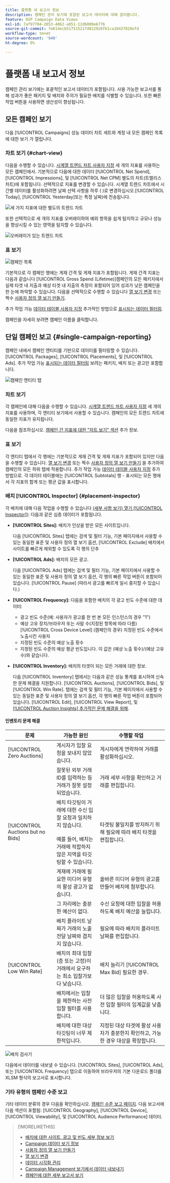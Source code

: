 ```yaml
---
title: 플랫폼 내 보고서 정보
description: 캠페인 관리 보기에 포함된 보고서 데이터에 대해 알아봅니다.
feature: DSP Campaign Data Views
exl-id: 7af97704-2053-4862-a851-12db009e6776
source-git-commit: 7e614ecb517515217d812926f61ca10437820efd
workflow-type: tm+mt
source-wordcount: '940'
ht-degree: 0%

---
```


# 플랫폼 내 보고서 정보

<!-- rename "About Performance Reports in Campaign Management Views?" -->
캠페인 관리 보기에는 포괄적인 보고서 데이터가 포함됩니다. 사용 가능한 보고서를 통해 성과가 좋은 패키지 및 배치와 주의가 필요한 배치를 식별할 수 있습니다. 또한 빠른 작업 버튼을 사용하면 생산성이 향상됩니다.

## 모든 캠페인 보기

다음 [!UICONTROL Campaigns] 성능 데이터 차트 세트와 계정 내 모든 캠페인 목록에 대한 보기 가 열립니다.

### 차트 보기 {#chart-view}

다음을 수행할 수 있습니다. [시계열 트렌드 차트 사용자 지정](campaign-data-visualization-manage.md) 세 개의 지표를 사용하는 모든 캠페인에서. 기본적으로 다음에 대한 데이터 [!UICONTROL Net Spend], [!UICONTROL Impressions], 및 [!UICONTROL Net CPM] 별도의 차트(트렐리스 차트)에 포함됩니다. 선택적으로 지표를 변경할 수 있습니다. 시계열 트렌드 차트에서 시간별 데이터를 활성화하려면 날짜 선택 사항을 하루 ( )로 변경하십시오.[!UICONTROL Today], [!UICONTROL Yesterday]또는 특정 날짜)에 전송됩니다.

![세 가지 지표에 대한 별도의 트렌드 차트](/help/dsp/assets/trend-chart-separate.png)

또한 선택적으로 세 개의 지표를 오버레이하여 예외 항목을 쉽게 탐지하고 규모나 성능을 향상시킬 수 있는 영역을 탐지할 수 있습니다.

![오버레이가 있는 트렌드 차트](/help/dsp/assets/trend-chart.png)

### 표 보기

![캠페인 목록](/help/dsp/assets/campaigns-list.png)

기본적으로 각 캠페인 행에는 게재 간격 및 게재 지표가 포함됩니다. 게재 간격 지표는 다음과 같습니다 [!UICONTROL Gross Spend (Lifetime)]캠페인의 모든 패키지에서 실제 타겟 내 지출과 예상 타겟 내 지출의 측정이 포함되어 있어 성과가 낮은 캠페인을 한 눈에 파악할 수 있습니다. 다음을 선택적으로 수행할 수 있습니다 [열 보기 변경](column-view-change.md) 또는 짝수 [사용자 정의 열 보기 만들기](column-view-create.md).

추가 작업 가능 [데이터 테이블 사용자 지정](campaign-data-views-about.md) 추가적인 방법으로 [표시되는 데이터 필터링](campaign-data-filter.md).

캠페인을 자세히 보려면 캠페인 이름을 클릭합니다.

## 단일 캠페인 보고 {#single-campaign-reporting}

캠페인 내에서 캠페인 엔티티를 기반으로 데이터를 필터링할 수 있습니다. [!UICONTROL Packages], [!UICONTROL Placements], 및 [!UICONTROL Ads]. 추가 작업 가능 [표시되는 데이터 필터링](campaign-data-filter.md) 보려는 패키지, 배치 또는 광고만 포함합니다.

![캠페인 엔티티 탭](/help/dsp/assets/campaign-subtabs.png)

### 차트 보기

각 캠페인에 대해 다음을 수행할 수 있습니다. [시계열 트렌드 차트 사용자 지정](campaign-data-visualization-manage.md) 세 개의 지표를 사용하며, 각 엔티티 보기에서 사용할 수 있습니다. 캠페인의 모든 트렌드 차트에 동일한 지표가 유지됩니다.

다음을 참조하십시오. [캠페인 간 지표에 대한 &quot;차트 보기&quot; 섹션](#chart-view) 추가 정보.

### 표 보기

각 엔티티 탭에서 각 행에는 기본적으로 게재 간격 및 게재 지표가 포함되어 있지만 다음을 수행할 수 있습니다. [열 보기 변경](column-view-change.md) 또는 짝수 [사용자 정의 열 보기 만들기](column-view-create.md) 을 추가하여 캠페인의 모든 하위 탭에 적용합니다. 추가 작업 가능 [데이터 테이블 사용자 지정](campaign-data-views-about.md) 추가 방법으로. 각 데이터 테이블에는 [!UICONTROL Subtotals] 행 - 표시되는 모든 행에서 각 지표의 합계 또는 평균 값을 표시합니다.

### 배치 [!UICONTROL Inspector] {#placement-inspector}

각 배치에 대해 다음 작업을 수행할 수 있습니다 [(세부 사항 보기) 열기 [!UICONTROL Inspector])](placement-details-view.md): 다음과 같은 심층 데이터가 포함됩니다.

* **[!UICONTROL Sites]:** 배치가 인상을 받은 모든 사이트입니다.

   다음 [!UICONTROL Sites] 탭에는 검색 및 필터 기능, 기본 페이지에서 사용할 수 있는 동일한 표준 및 사용자 정의 열 보기 옵션, [!UICONTROL Exclude] 배치에서 사이트를 빠르게 제외할 수 있도록 각 행의 단추

* **[!UICONTROL Ads]:** 배치의 모든 광고.

   다음 [!UICONTROL Ads] 탭에는 검색 및 필터 기능, 기본 페이지에서 사용할 수 있는 동일한 표준 및 사용자 정의 열 보기 옵션, 각 행의 빠른 작업 버튼이 포함되어 있습니다. [!UICONTROL Pause] (따라서 광고를 빠르게 일시 중지할 수 있습니다.)

* **[!UICONTROL Frequency]:** 다음을 포함한 배치의 각 광고 빈도 수준에 대한 데이터:
   * 광고 빈도 수준(예: 사용자가 광고를 한 번 본 모든 인스턴스의 경우 &quot;1&quot;)
   * 예상 고유 장치/브라우저 또는 사람 수(지정된 항목에 따라 다름) [!UICONTROL Cross Device Level] (캠페인의 경우) 지정된 빈도 수준에서 노출시킨 사용자
   * 지정된 빈도 수준의 예상 노출 횟수
   * 지정된 빈도 수준의 예상 평균 빈도입니다. 이 값은 (예상 노출 횟수)/(예상 고유 수)와 같습니다.

* **[!UICONTROL Inventory]:** 배치의 타겟이 되는 모든 거래에 대한 정보.

   다음 [!UICONTROL Inventory] 탭에서는 다음과 같은 성능 통계를 표시하여 신속한 문제 해결을 지원합니다. [!UICONTROL Auctions], [!UICONTROL Bids], 및 [!UICONTROL Win Rate]. 탭에는 검색 및 필터 기능, 기본 페이지에서 사용할 수 있는 동일한 표준 및 사용자 정의 열 보기 옵션, 각 행의 빠른 작업 버튼이 포함되어 있습니다. [!UICONTROL Edit], [!UICONTROL View Report], 및 [[!UICONTROL Auction Insights] 추가적인 문제 해결을 위해](/help/dsp/inventory/private-deal-auction-insights.md).

#### 인벤토리 문제 해결

| 문제 | 가능한 원인 | 수행할 작업 |
| -----------| ---------- | ---------- |
| [!UICONTROL Zero Auctions] | 게시자가 입찰 요청을 보내지 않았습니다. | 게시자에게 연락하여 거래를 활성화하십시오. |
|  | 잘못된 외부 거래 ID를 입력하는 등 거래가 잘못 설정되었습니다. | 거래 세부 사항을 확인하고 거래를 편집합니다. |
| [!UICONTROL Auctions but no Bids] | 배치 타깃팅이 거래에 대한 수신 입찰 요청과 일치하지 않습니다. <br><br> 예를 들어, 배치는 거래에 적합하지 않은 지역을 타깃팅할 수 있습니다. | 타겟팅 불일치를 방지하기 위해 필요에 따라 배치 타겟을 편집합니다. |
|  | 게재에 거래에 필요한 미디어 유형의 활성 광고가 없습니다. | 올바른 미디어 유형의 광고를 만들어 배치에 첨부합니다. |
|  | 그 자리에는 충분한 예산이 없다. | 수신 요청에 대한 입찰을 허용하도록 배치 예산을 늘립니다. |
|  | 배치 플라이트 날짜가 거래의 노출 전달 날짜와 겹치지 않습니다. | 필요에 따라 배치의 플라이트 날짜를 편집합니다. |
| [!UICONTROL Low Win Rate] | 배치의 최대 입찰(층 또는 고정)이 거래에서 요구하는 최소 입찰가보다 낮습니다. | 배치 늘리기 [!UICONTROL Max Bid] 필요한 경우. |
|  | 배치에서는 입찰을 제한하는 사전 입찰 필터를 사용합니다. | 더 많은 입찰을 허용하도록 사전 입찰 필터의 임계값을 낮춥니다. |
|  | 배치에 대한 대상 타깃팅이 너무 제한적입니다. | 지정된 대상 타겟에 활성 사용자가 충분한지 확인하고, 가능한 경우 대상을 확장합니다. |

![배치 검사기](/help/dsp/assets/placement-inspector.png)

다음에서 데이터를 내보낼 수 있습니다. [!UICONTROL Sites], [!UICONTROL Ads], 또는 [!UICONTROL Frequency] 탭으로 이동하여 브라우저의 기본 다운로드 폴더를 XLSM 형식의 보고서로 표시합니다.

### 기타 유형의 캠페인 수준 보고

기타 데이터 분류의 경우 다음을 확인하십시오. [캠페인 수준 보고 페이지](/help/dsp/campaign-management/campaigns/campaign-view-report.md). 다음 <!--legacy --> 보고서에 다음 섹션이 포함됨: [!UICONTROL Geography], [!UICONTROL Device], [!UICONTROL Viewability], 및 [!UICONTROL Audience Performance] 데이터.

>[!MORELIKETHIS]
>
>* [배치에 대한 사이트, 광고 및 빈도 세부 정보 보기](placement-details-view.md)
>* [Campaign 데이터 보기 정보](campaign-data-views-about.md)
>* [사용자 정의 열 보기 만들기](column-view-create.md)
>* [열 보기 변경](column-view-change.md)
>* [데이터 시각화 관리](campaign-data-visualization-manage.md)
>* [Campaign Management 보기에서 데이터 내보내기](campaign-export-data.md)
>* [캠페인에 대한 세부 보고서 보기](/help/dsp/campaign-management/campaigns/campaign-view-report.md)


